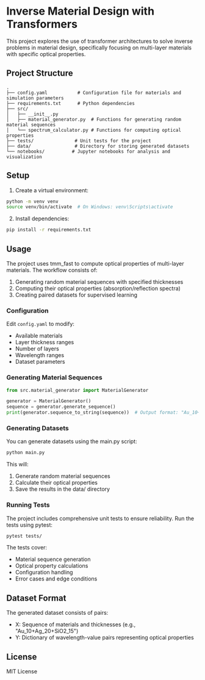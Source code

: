 # Inverse Material Design with Transformers

This project explores the use of transformer architectures to solve inverse problems in material design, specifically focusing on multi-layer materials with specific optical properties.

## Project Structure

```
.
├── config.yaml           # Configuration file for materials and simulation parameters
├── requirements.txt      # Python dependencies
├── src/
│   ├── __init__.py
│   ├── material_generator.py  # Functions for generating random material sequences
│   └── spectrum_calculator.py # Functions for computing optical properties
├── tests/               # Unit tests for the project
├── data/                # Directory for storing generated datasets
└── notebooks/          # Jupyter notebooks for analysis and visualization
```

## Setup

1. Create a virtual environment:
```bash
python -m venv venv
source venv/bin/activate  # On Windows: venv\Scripts\activate
```

2. Install dependencies:
```bash
pip install -r requirements.txt
```

## Usage

The project uses tmm_fast to compute optical properties of multi-layer materials. The workflow consists of:

1. Generating random material sequences with specified thicknesses
2. Computing their optical properties (absorption/reflection spectra)
3. Creating paired datasets for supervised learning

### Configuration

Edit `config.yaml` to modify:
- Available materials
- Layer thickness ranges
- Number of layers
- Wavelength ranges
- Dataset parameters

### Generating Material Sequences

```python
from src.material_generator import MaterialGenerator

generator = MaterialGenerator()
sequence = generator.generate_sequence()
print(generator.sequence_to_string(sequence))  # Output format: "Au_10+Ag_20+SiO2_15"
```

### Generating Datasets

You can generate datasets using the main.py script:

```bash
python main.py
```

This will:
1. Generate random material sequences
2. Calculate their optical properties
3. Save the results in the data/ directory

### Running Tests

The project includes comprehensive unit tests to ensure reliability. Run the tests using pytest:

```bash
pytest tests/
```

The tests cover:
- Material sequence generation
- Optical property calculations
- Configuration handling
- Error cases and edge conditions

## Dataset Format

The generated dataset consists of pairs:
- X: Sequence of materials and thicknesses (e.g., "Au_10+Ag_20+SiO2_15")
- Y: Dictionary of wavelength-value pairs representing optical properties

## License

MIT License 